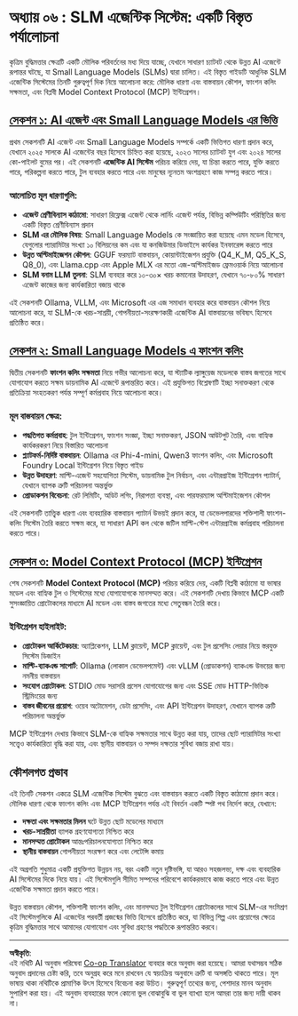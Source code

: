 <!--
CO_OP_TRANSLATOR_METADATA:
{
  "original_hash": "b17bf7f849519fac995c24ab9e2d0be8",
  "translation_date": "2025-09-17T20:18:57+00:00",
  "source_file": "Module06/README.md",
  "language_code": "bn"
}
-->
# অধ্যায় ০৬ : SLM এজেন্টিক সিস্টেম: একটি বিস্তৃত পর্যালোচনা

কৃত্রিম বুদ্ধিমত্তার ক্ষেত্রটি একটি মৌলিক পরিবর্তনের মধ্য দিয়ে যাচ্ছে, যেখানে সাধারণ চ্যাটবট থেকে উন্নত AI এজেন্টে রূপান্তর ঘটছে, যা Small Language Models (SLMs) দ্বারা চালিত। এই বিস্তৃত গাইডটি আধুনিক SLM এজেন্টিক সিস্টেমের তিনটি গুরুত্বপূর্ণ দিক নিয়ে আলোচনা করে: মৌলিক ধারণা এবং বাস্তবায়ন কৌশল, ফাংশন কলিং সক্ষমতা, এবং বিপ্লবী Model Context Protocol (MCP) ইন্টিগ্রেশন।

## [সেকশন ১: AI এজেন্ট এবং Small Language Models এর ভিত্তি](./01.IntroduceAgent.md)

প্রথম সেকশনটি AI এজেন্ট এবং Small Language Models সম্পর্কে একটি ভিত্তিগত ধারণা প্রদান করে, যেখানে ২০২৫ সালকে AI এজেন্টের বছর হিসেবে চিহ্নিত করা হয়েছে, ২০২৩ সালের চ্যাটবট যুগ এবং ২০২৪ সালের কো-পাইলট বুমের পর। এই সেকশনটি **এজেন্টিক AI সিস্টেম** পরিচয় করিয়ে দেয়, যা চিন্তা করতে পারে, যুক্তি করতে পারে, পরিকল্পনা করতে পারে, টুল ব্যবহার করতে পারে এবং মানুষের ন্যূনতম অংশগ্রহণে কাজ সম্পন্ন করতে পারে।

### আলোচিত মূল ধারণাগুলি:
- **এজেন্ট শ্রেণীবিন্যাস কাঠামো**: সাধারণ রিফ্লেক্স এজেন্ট থেকে লার্নিং এজেন্ট পর্যন্ত, বিভিন্ন কম্পিউটিং পরিস্থিতির জন্য একটি বিস্তৃত শ্রেণীবিন্যাস প্রদান
- **SLM এর মৌলিক বিষয়**: Small Language Models কে সংজ্ঞায়িত করা হয়েছে এমন মডেল হিসেবে, যেগুলোর প্যারামিটার সংখ্যা ১০ বিলিয়নের কম এবং যা কনজিউমার ডিভাইসে কার্যকর ইনফারেন্স করতে পারে
- **উন্নত অপ্টিমাইজেশন কৌশল**: GGUF ফরম্যাট বাস্তবায়ন, কোয়ান্টাইজেশন প্রযুক্তি (Q4_K_M, Q5_K_S, Q8_0), এবং Llama.cpp এবং Apple MLX এর মতো এজ-অপ্টিমাইজড ফ্রেমওয়ার্ক নিয়ে আলোচনা
- **SLM বনাম LLM তুলনা**: SLM ব্যবহার করে ১০-৩০× খরচ কমানোর উদাহরণ, যেখানে ৭০-৮০% সাধারণ এজেন্ট কাজের জন্য কার্যকারিতা বজায় থাকে

এই সেকশনটি Ollama, VLLM, এবং Microsoft এর এজ সমাধান ব্যবহার করে বাস্তবায়ন কৌশল নিয়ে আলোচনা করে, যা SLM-কে খরচ-সাশ্রয়ী, গোপনীয়তা-সংরক্ষণকারী এজেন্টিক AI বাস্তবায়নের ভবিষ্যৎ হিসেবে প্রতিষ্ঠিত করে।

## [সেকশন ২: Small Language Models এ ফাংশন কলিং](./02.FunctionCalling.md)

দ্বিতীয় সেকশনটি **ফাংশন কলিং সক্ষমতা** নিয়ে গভীর আলোচনা করে, যা স্ট্যাটিক ল্যাঙ্গুয়েজ মডেলকে বাস্তব জগতের সাথে যোগাযোগ করতে সক্ষম ডায়নামিক AI এজেন্টে রূপান্তরিত করে। এই প্রযুক্তিগত বিশ্লেষণটি ইচ্ছা সনাক্তকরণ থেকে প্রতিক্রিয়া সংহতকরণ পর্যন্ত সম্পূর্ণ কর্মপ্রবাহ নিয়ে আলোচনা করে।

### মূল বাস্তবায়ন ক্ষেত্র:
- **পদ্ধতিগত কর্মপ্রবাহ**: টুল ইন্টিগ্রেশন, ফাংশন সংজ্ঞা, ইচ্ছা সনাক্তকরণ, JSON আউটপুট তৈরি, এবং বাহ্যিক কার্যকরকরণ নিয়ে বিস্তারিত আলোচনা
- **প্ল্যাটফর্ম-নির্দিষ্ট বাস্তবায়ন**: Ollama এর Phi-4-mini, Qwen3 ফাংশন কলিং, এবং Microsoft Foundry Local ইন্টিগ্রেশন নিয়ে বিস্তৃত গাইড
- **উন্নত উদাহরণ**: মাল্টি-এজেন্ট সহযোগিতা সিস্টেম, ডায়নামিক টুল নির্বাচন, এবং এন্টারপ্রাইজ ইন্টিগ্রেশন প্যাটার্ন, যেখানে ব্যাপক ত্রুটি পরিচালনা অন্তর্ভুক্ত
- **প্রোডাকশন বিবেচনা**: রেট লিমিটিং, অডিট লগিং, নিরাপত্তা ব্যবস্থা, এবং পারফরম্যান্স অপ্টিমাইজেশন কৌশল

এই সেকশনটি তাত্ত্বিক ধারণা এবং ব্যবহারিক বাস্তবায়ন প্যাটার্ন উভয়ই প্রদান করে, যা ডেভেলপারদের শক্তিশালী ফাংশন-কলিং সিস্টেম তৈরি করতে সক্ষম করে, যা সাধারণ API কল থেকে জটিল মাল্টি-স্টেপ এন্টারপ্রাইজ কর্মপ্রবাহ পরিচালনা করতে পারে।

## [সেকশন ৩: Model Context Protocol (MCP) ইন্টিগ্রেশন](./03.IntroduceMCP.md)

শেষ সেকশনটি **Model Context Protocol (MCP)** পরিচয় করিয়ে দেয়, একটি বিপ্লবী কাঠামো যা ভাষার মডেল এবং বাহ্যিক টুল ও সিস্টেমের মধ্যে যোগাযোগকে মানসম্মত করে। এই সেকশনটি দেখায় কিভাবে MCP একটি সুসংজ্ঞায়িত প্রোটোকলের মাধ্যমে AI মডেল এবং বাস্তব জগতের মধ্যে সেতুবন্ধন তৈরি করে।

### ইন্টিগ্রেশন হাইলাইট:
- **প্রোটোকল আর্কিটেকচার**: অ্যাপ্লিকেশন, LLM ক্লায়েন্ট, MCP ক্লায়েন্ট, এবং টুল প্রসেসিং লেয়ার নিয়ে স্তরযুক্ত সিস্টেম ডিজাইন
- **মাল্টি-ব্যাকএন্ড সাপোর্ট**: Ollama (লোকাল ডেভেলপমেন্ট) এবং vLLM (প্রোডাকশন) ব্যাকএন্ড উভয়ের জন্য নমনীয় বাস্তবায়ন
- **সংযোগ প্রোটোকল**: STDIO মোড সরাসরি প্রসেস যোগাযোগের জন্য এবং SSE মোড HTTP-ভিত্তিক স্ট্রিমিংয়ের জন্য
- **বাস্তব জীবনের প্রয়োগ**: ওয়েব অটোমেশন, ডেটা প্রসেসিং, এবং API ইন্টিগ্রেশন উদাহরণ, যেখানে ব্যাপক ত্রুটি পরিচালনা অন্তর্ভুক্ত

MCP ইন্টিগ্রেশন দেখায় কিভাবে SLM-কে বাহ্যিক সক্ষমতার সাথে উন্নত করা যায়, তাদের ছোট প্যারামিটার সংখ্যা সত্ত্বেও কার্যকারিতা বৃদ্ধি করা যায়, এবং স্থানীয় বাস্তবায়ন ও সম্পদ দক্ষতার সুবিধা বজায় রাখা যায়।

## কৌশলগত প্রভাব

এই তিনটি সেকশন একত্রে SLM এজেন্টিক সিস্টেম বুঝতে এবং বাস্তবায়ন করতে একটি বিস্তৃত কাঠামো প্রদান করে। মৌলিক ধারণা থেকে ফাংশন কলিং এবং MCP ইন্টিগ্রেশন পর্যন্ত এই বিবর্তন একটি স্পষ্ট পথ নির্দেশ করে, যেখানে:

- **দক্ষতা এবং সক্ষমতার মিলন** ঘটে উন্নত ছোট মডেলের মাধ্যমে
- **খরচ-সাশ্রয়ীতা** ব্যাপক গ্রহণযোগ্যতা নিশ্চিত করে
- **মানসম্মত প্রোটোকল** আন্তঃপরিচালনযোগ্যতা নিশ্চিত করে
- **স্থানীয় বাস্তবায়ন** গোপনীয়তা সংরক্ষণ করে এবং লেটেন্সি কমায়

এই অগ্রগতি শুধুমাত্র একটি প্রযুক্তিগত উন্নয়ন নয়, বরং একটি নতুন দৃষ্টিভঙ্গি, যা আরও সহজলভ্য, দক্ষ এবং ব্যবহারিক AI সিস্টেমের দিকে নিয়ে যায়। এই সিস্টেমগুলি সীমিত সম্পদের পরিবেশে কার্যকরভাবে কাজ করতে পারে এবং উন্নত এজেন্টিক সক্ষমতা প্রদান করতে পারে।

উন্নত বাস্তবায়ন কৌশল, শক্তিশালী ফাংশন কলিং, এবং মানসম্মত টুল ইন্টিগ্রেশন প্রোটোকলের সাথে SLM-এর সংমিশ্রণ এই সিস্টেমগুলিকে AI এজেন্টের পরবর্তী প্রজন্মের ভিত্তি হিসেবে প্রতিষ্ঠিত করে, যা বিভিন্ন শিল্প এবং প্রয়োগের ক্ষেত্রে কৃত্রিম বুদ্ধিমত্তার সাথে আমাদের যোগাযোগ এবং সুবিধা গ্রহণের পদ্ধতিকে রূপান্তরিত করবে।

---

**অস্বীকৃতি**:  
এই নথিটি AI অনুবাদ পরিষেবা [Co-op Translator](https://github.com/Azure/co-op-translator) ব্যবহার করে অনুবাদ করা হয়েছে। আমরা যথাসম্ভব সঠিক অনুবাদ প্রদানের চেষ্টা করি, তবে অনুগ্রহ করে মনে রাখবেন যে স্বয়ংক্রিয় অনুবাদে ত্রুটি বা অসঙ্গতি থাকতে পারে। মূল ভাষায় থাকা নথিটিকে প্রামাণিক উৎস হিসেবে বিবেচনা করা উচিত। গুরুত্বপূর্ণ তথ্যের জন্য, পেশাদার মানব অনুবাদ সুপারিশ করা হয়। এই অনুবাদ ব্যবহারের ফলে কোনো ভুল বোঝাবুঝি বা ভুল ব্যাখ্যা হলে আমরা তার জন্য দায়ী থাকব না।